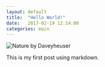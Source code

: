 ```yaml
---
layout: default
title:  "Hello World!"
date:   2017-02-19 12:14:00
categories: main
---
```

![Nature by Daveyheuser]({{site.url}}/assets/nature.jpg)


This is my first post using markdown.
